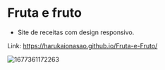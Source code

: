 # Fruta e fruto
- Site de receitas com design responsivo.

Link: https://harukaionasao.github.io/Fruta-e-Fruto/

![1677361172263](https://user-images.githubusercontent.com/95101635/221380883-d49c119c-2d35-494b-9bec-fd5a4713b6fd.png)
